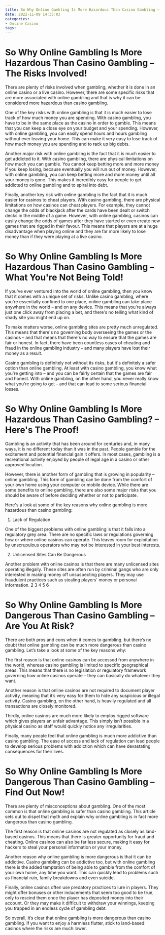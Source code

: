 ```yaml
---
title: So Why Online Gambling Is More Hazardous Than Casino Gambling – The Risks Involved!
date: 2022-11-09 14:35:03
categories:
- Online Casino
tags:
---
```



#  So Why Online Gambling Is More Hazardous Than Casino Gambling – The Risks Involved!

There are plenty of risks involved when gambling, whether it is done in an online casino or a live casino. However, there are some specific risks that are more associated with online gambling and that is why it can be considered more hazardous than casino gambling.

One of the key risks with online gambling is that it is much easier to lose track of how much money you are spending. With casino gambling, you have to be in the same place as the casino in order to gamble. This means that you can keep a close eye on your budget and your spending. However, with online gambling, you can easily spend hours and hours gambling without ever leaving your home. This can make it very easy to lose track of how much money you are spending and to rack up big debts.

Another major risk with online gambling is the fact that it is much easier to get addicted to it. With casino gambling, there are physical limitations on how much you can gamble. You cannot keep betting more and more money if you keep losing, because eventually you will run out of money. However, with online gambling, you can keep betting more and more money until all your money is gone. This makes it incredibly easy for people to get addicted to online gambling and to spiral into debt.

Finally, another key risk with online gambling is the fact that it is much easier for casinos to cheat players. With casino gambling, there are physical limitations on how casinos can cheat players. For example, they cannot change the odds of blackjack after the cards have been dealt or switch decks in the middle of a game. However, with online gambling, casinos can easily change the odds of games after they have started or even create new games that are rigged in their favour. This means that players are at a huge disadvantage when playing online and they are far more likely to lose money than if they were playing at a live casino.

#  So Why Online Gambling Is More Hazardous Than Casino Gambling – What You're Not Being Told!

If you've ever ventured into the world of online gambling, then you know that it comes with a unique set of risks. Unlike casino gambling, where you're essentially confined to one place, online gambling can take place anywhere in the world – and on any device. This means that you're always just one click away from placing a bet, and there's no telling what kind of shady site you might end up on.

To make matters worse, online gambling sites are pretty much unregulated. This means that there's no governing body overseeing the games or the casinos – and that means that there's no way to ensure that the games are fair or honest. In fact, there have been countless cases of cheating and fraud in the online gambling industry – and many players have lost their money as a result.

Casino gambling is definitely not without its risks, but it's definitely a safer option than online gambling. At least with casino gambling, you know what you're getting into – and you can be fairly certain that the games are fair and honest. With online gambling, on the other hand, you never really know what you're going to get – and that can lead to some serious financial losses.

#  So Why Online Gambling Is More Hazardous Than Casino Gambling? – Here's The Proof!

Gambling is an activity that has been around for centuries and, in many ways, it is no different today than it was in the past. People gamble for the excitement and potential financial gain it offers. In most cases, gambling is a recreational activity enjoyed by people of legal age in a casino or other approved location.

However, there is another form of gambling that is growing in popularity – online gambling. This form of gambling can be done from the comfort of your own home using your computer or mobile device. While there are some benefits to online gambling, there are also some major risks that you should be aware of before deciding whether or not to participate.

Here's a look at some of the key reasons why online gambling is more hazardous than casino gambling:

1. Lack of Regulation

One of the biggest problems with online gambling is that it falls into a regulatory grey area. There are no specific laws or regulations governing how or where online casinos can operate. This leaves room for exploitation by unscrupulous operators who may not be interested in your best interests.

2. Unlicensed Sites Can Be Dangerous

Another problem with online casinos is that there are many unlicensed sites operating illegally. These sites are often run by criminal gangs who are only interested in making money off unsuspecting players. They may use fraudulent practices such as stealing players' money or personal information.
2 3 4 5 6

#  So Why Online Gambling Is More Dangerous Than Casino Gambling – Are You At Risk?

There are both pros and cons when it comes to gambling, but there’s no doubt that online gambling can be much more dangerous than casino gambling. Let’s take a look at some of the key reasons why:

The first reason is that online casinos can be accessed from anywhere in the world, whereas casino gambling is limited to specific geographical areas. This means that there is no legislation or regulatory framework governing how online casinos operate – they can basically do whatever they want.

Another reason is that online casinos are not required to document player activity, meaning that it’s very easy for them to hide any suspicious or illegal activity. Casino gambling, on the other hand, is heavily regulated and all transactions are closely monitored.

Thirdly, online casinos are much more likely to employ rigged software which gives players an unfair advantage. This simply isn’t possible in a physical casino as staff would quickly notice any irregularities.

Finally, many people feel that online gambling is much more addictive than casino gambling. The ease of access and lack of regulation can lead people to develop serious problems with addiction which can have devastating consequences for their lives.

#  So Why Online Gambling Is More Dangerous Than Casino Gambling – Find Out Now!

There are plenty of misconceptions about gambling. One of the most common is that online gambling is safer than casino gambling. This article sets out to dispel that myth and explain why online gambling is in fact more dangerous than casino gambling.

The first reason is that online casinos are not regulated as closely as land-based casinos. This means that there is greater opportunity for fraud and cheating. Online casinos can also be far less secure, making it easy for hackers to steal your personal information or your money.

Another reason why online gambling is more dangerous is that it can be addictive. Casino gambling can be addictive too, but with online gambling there is the added temptation of being able to gamble from the comfort of your own home, any time you want. This can quickly lead to problems such as financial ruin, family breakdowns and even suicide.

Finally, online casinos often use predatory practices to lure in players. They might offer bonuses or other inducements that seem too good to be true, only to rescind them once the player has deposited money into their account. Or they may make it difficult to withdraw your winnings, keeping you trapped in an endless cycle of gambling debt.

So overall, it’s clear that online gambling is more dangerous than casino gambling. If you want to enjoy a harmless flutter, stick to land-based casinos where the risks are much lower.